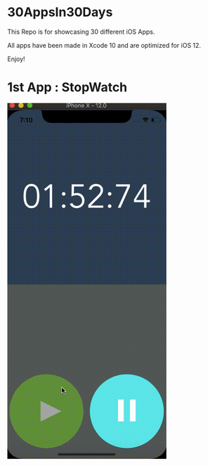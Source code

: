 
# 30AppsIn30Days
This Repo is for showcasing 30 different iOS Apps.

All apps have been made in Xcode 10 and are optimized for iOS 12.

Enjoy!

# 1st App : StopWatch
![SCREENSHOT](stopWatch/Assets/stopWatch.gif)
